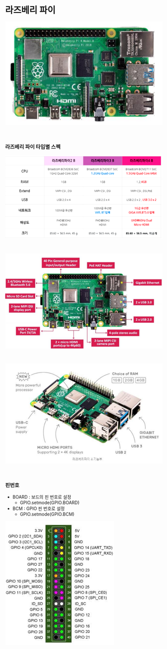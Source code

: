 # 라즈베리 파이

![image-20200923094349829](01.1_라즈베리파이_4B_스펙.assets/image-20200923094349829.png)

<br>

### 라즈베리 파이 타입별 스펙

![image-20200923094417856](01.1_라즈베리파이_4B_스펙.assets/image-20200923094417856.png)

<br>

![image-20200923094433215](01.1_라즈베리파이_4B_스펙.assets/image-20200923094433215.png)

<br>

![image-20200923094444247](01.1_라즈베리파이_4B_스펙.assets/image-20200923094444247.png)

<br>

### 핀번호

-   BOARD : 보드의 핀 번호로 설정
    -   GPIO.setmode(GPIO.BOARD)
-   BCM : GPIO 핀 번호로 설정
    -   GPIO.setmode(GPIO.BCM)

![image-20200923094526877](01.1_라즈베리파이_4B_스펙.assets/image-20200923094526877.png)

